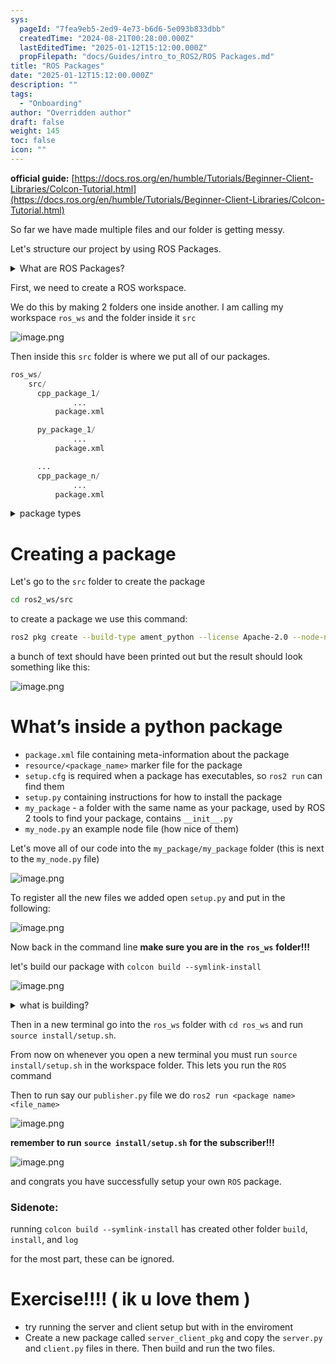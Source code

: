 ```yaml
---
sys:
  pageId: "7fea9eb5-2ed9-4e73-b6d6-5e093b833dbb"
  createdTime: "2024-08-21T00:28:00.000Z"
  lastEditedTime: "2025-01-12T15:12:00.000Z"
  propFilepath: "docs/Guides/intro_to_ROS2/ROS Packages.md"
title: "ROS Packages"
date: "2025-01-12T15:12:00.000Z"
description: ""
tags:
  - "Onboarding"
author: "Overridden author"
draft: false
weight: 145
toc: false
icon: ""
---
```


**official guide:** [https://docs.ros.org/en/humble/Tutorials/Beginner-Client-Libraries/Colcon-Tutorial.html](https://docs.ros.org/en/humble/Tutorials/Beginner-Client-Libraries/Colcon-Tutorial.html)

So far we have made multiple files and our folder is getting messy.

Let's structure our project by using ROS Packages.

<details>

<summary>What are ROS Packages?</summary>

ROS Packages are, as the name implies, packages of code that are highly sharable between ROS developers.

They consist of a folder, `package.xml` file, and source code

```python
      cpp_package_1/
		      ... imagine much code files here ..
          package.xml
```

</details>

First, we need to create a ROS workspace.

We do this by making 2 folders one inside another. I am calling my workspace `ros_ws` and the folder inside it `src`

![image.png](https://prod-files-secure.s3.us-west-2.amazonaws.com/d518164a-d88e-44d1-a4ee-3adb3bd8bce0/70706947-fd18-4537-a67b-e12946812d31/image.png?X-Amz-Algorithm=AWS4-HMAC-SHA256&X-Amz-Content-Sha256=UNSIGNED-PAYLOAD&X-Amz-Credential=ASIAZI2LB4664XYW4ARY%2F20250206%2Fus-west-2%2Fs3%2Faws4_request&X-Amz-Date=20250206T230805Z&X-Amz-Expires=3600&X-Amz-Security-Token=IQoJb3JpZ2luX2VjEE8aCXVzLXdlc3QtMiJGMEQCIAfF174EOFU9211SssMj6vea9Ol3juvqtQFKT2repIjrAiA%2Fd275pEHTIHMWL%2FdapOViqdFqje6TDjig1k%2BZ8Qh%2F3ir%2FAwhoEAAaDDYzNzQyMzE4MzgwNSIMQnu73Etw%2BEcYXPjdKtwDFpZrxabTD%2FQ%2FryfMJ1bhkRYmXSekipC%2FkdK2vBdNQ3v8uF5YELSEWc0xKSaMdQCg6XVsnvPNACQPYsn%2FKK1YySlkFgY2kdU4s9qlbiE4cRdH%2B9R2%2B5FmEvtIEt9WHJDJ1po20YWFTP%2Fm0Vst9d8BrwAMVfIn%2BnHBfU9Ft00VzvPkHL559GKk9NlFXfVFO5mvPrVvvvt330rzQJ4%2B%2B1AFglcVRXrAIwSm1C1XvHBmtDfnddvu%2BhCBVStpAwBUDAVrC9N77%2B3gdMiXDX%2B8Trg3mcq2bLOjRiEwIivKfUpabag0%2BOKOxrVWvcl%2BqDK%2Fc%2BAPxDjX2uaIrn0m6NqGusJgwISh8%2FjJHPxT0sf230Frcbf5jk1f8jw0OT7FiXKyalxtHxjfKyVSHs5Ci4mGDD%2BX4AX%2Bfqbl%2Ba8tjO8Nt28v5A3jWD57rDv%2FOJJ6TzDvdVfQFFTPwU%2FAs4diBhNbY1Gyc0CkoKSb28DmOaZd6h80tJCus%2FZgeXQVfAPSpufG%2B6FAkNeoRTOHZ1W88OBYohB89IzznOuOWKviDiYhiP1kc1BNri%2ByB5udX7LcbjQ5h380j4wOaabHRPLrUmzDabqmytzpAAayevIsi%2Btn7pXlGVfh4NPamyQyWM6%2F8Gcwwf6UvQY6pgFiJ7qkt2qMTY6Q73p1fR3JdSKqxt7nPJbJJi3qdtKBkJLvMyEld3ensHdy6Yov2ojYyZNOX4GrqQ%2BNaqvn6Yu%2F9OXcXajBnRba1ai0w3j8ia8w7HWg1e5LZE6Bvcij77Y3rzIwIUIMUVL5FTB99613yBUann99OLP%2FzbTPizQ4os1EWcu725GO3ZOco2NzwMBCWQkW6iKAQeD9f7syb1cu125oN6ZU&X-Amz-Signature=c015032770fc72414f3be2d70c95ed84f70c1f332a3ee1b29b1b01743beccd6e&X-Amz-SignedHeaders=host&x-id=GetObject)

Then inside this `src` folder is where we put all of our packages.

```python
ros_ws/
    src/
      cpp_package_1/
		      ...
          package.xml

      py_package_1/
		      ...
          package.xml

      ...
      cpp_package_n/
		      ...
          package.xml

```

<details>

<summary>package types</summary>

packages can be either `C++` or python.

the intern file structure is different for each but for this guide we will stick to creating python packages

</details>

# Creating a package

Let's go to the `src` folder to create the package

```bash
cd ros2_ws/src
```

to create a package we use this command:

```bash
ros2 pkg create --build-type ament_python --license Apache-2.0 --node-name my_node my_package
```

a bunch of text should have been printed out but the result should look something like this:

![image.png](https://prod-files-secure.s3.us-west-2.amazonaws.com/d518164a-d88e-44d1-a4ee-3adb3bd8bce0/e6cf1e3f-8512-4a3e-b131-079f800bf3e8/image.png?X-Amz-Algorithm=AWS4-HMAC-SHA256&X-Amz-Content-Sha256=UNSIGNED-PAYLOAD&X-Amz-Credential=ASIAZI2LB4664XYW4ARY%2F20250206%2Fus-west-2%2Fs3%2Faws4_request&X-Amz-Date=20250206T230805Z&X-Amz-Expires=3600&X-Amz-Security-Token=IQoJb3JpZ2luX2VjEE8aCXVzLXdlc3QtMiJGMEQCIAfF174EOFU9211SssMj6vea9Ol3juvqtQFKT2repIjrAiA%2Fd275pEHTIHMWL%2FdapOViqdFqje6TDjig1k%2BZ8Qh%2F3ir%2FAwhoEAAaDDYzNzQyMzE4MzgwNSIMQnu73Etw%2BEcYXPjdKtwDFpZrxabTD%2FQ%2FryfMJ1bhkRYmXSekipC%2FkdK2vBdNQ3v8uF5YELSEWc0xKSaMdQCg6XVsnvPNACQPYsn%2FKK1YySlkFgY2kdU4s9qlbiE4cRdH%2B9R2%2B5FmEvtIEt9WHJDJ1po20YWFTP%2Fm0Vst9d8BrwAMVfIn%2BnHBfU9Ft00VzvPkHL559GKk9NlFXfVFO5mvPrVvvvt330rzQJ4%2B%2B1AFglcVRXrAIwSm1C1XvHBmtDfnddvu%2BhCBVStpAwBUDAVrC9N77%2B3gdMiXDX%2B8Trg3mcq2bLOjRiEwIivKfUpabag0%2BOKOxrVWvcl%2BqDK%2Fc%2BAPxDjX2uaIrn0m6NqGusJgwISh8%2FjJHPxT0sf230Frcbf5jk1f8jw0OT7FiXKyalxtHxjfKyVSHs5Ci4mGDD%2BX4AX%2Bfqbl%2Ba8tjO8Nt28v5A3jWD57rDv%2FOJJ6TzDvdVfQFFTPwU%2FAs4diBhNbY1Gyc0CkoKSb28DmOaZd6h80tJCus%2FZgeXQVfAPSpufG%2B6FAkNeoRTOHZ1W88OBYohB89IzznOuOWKviDiYhiP1kc1BNri%2ByB5udX7LcbjQ5h380j4wOaabHRPLrUmzDabqmytzpAAayevIsi%2Btn7pXlGVfh4NPamyQyWM6%2F8Gcwwf6UvQY6pgFiJ7qkt2qMTY6Q73p1fR3JdSKqxt7nPJbJJi3qdtKBkJLvMyEld3ensHdy6Yov2ojYyZNOX4GrqQ%2BNaqvn6Yu%2F9OXcXajBnRba1ai0w3j8ia8w7HWg1e5LZE6Bvcij77Y3rzIwIUIMUVL5FTB99613yBUann99OLP%2FzbTPizQ4os1EWcu725GO3ZOco2NzwMBCWQkW6iKAQeD9f7syb1cu125oN6ZU&X-Amz-Signature=fcf1ad454cd9554efec3b4133b90d3fe27f7d79b1f7d74ff14f3d80017a813b8&X-Amz-SignedHeaders=host&x-id=GetObject)

# What’s inside a python package

- `package.xml` file containing meta-information about the package
- `resource/<package_name>` marker file for the package
- `setup.cfg` is required when a package has executables, so `ros2 run` can find them
- `setup.py` containing instructions for how to install the package
- `my_package` - a folder with the same name as your package, used by ROS 2 tools to find your package, contains `__init__.py`
- `my_node.py` an example node file (how nice of them)

Let's move all of our code into the `my_package/my_package` folder (this is next to the `my_node.py` file)

![image.png](https://prod-files-secure.s3.us-west-2.amazonaws.com/d518164a-d88e-44d1-a4ee-3adb3bd8bce0/9ce58f11-0da9-4d3e-b86d-506a9685d378/image.png?X-Amz-Algorithm=AWS4-HMAC-SHA256&X-Amz-Content-Sha256=UNSIGNED-PAYLOAD&X-Amz-Credential=ASIAZI2LB4664XYW4ARY%2F20250206%2Fus-west-2%2Fs3%2Faws4_request&X-Amz-Date=20250206T230805Z&X-Amz-Expires=3600&X-Amz-Security-Token=IQoJb3JpZ2luX2VjEE8aCXVzLXdlc3QtMiJGMEQCIAfF174EOFU9211SssMj6vea9Ol3juvqtQFKT2repIjrAiA%2Fd275pEHTIHMWL%2FdapOViqdFqje6TDjig1k%2BZ8Qh%2F3ir%2FAwhoEAAaDDYzNzQyMzE4MzgwNSIMQnu73Etw%2BEcYXPjdKtwDFpZrxabTD%2FQ%2FryfMJ1bhkRYmXSekipC%2FkdK2vBdNQ3v8uF5YELSEWc0xKSaMdQCg6XVsnvPNACQPYsn%2FKK1YySlkFgY2kdU4s9qlbiE4cRdH%2B9R2%2B5FmEvtIEt9WHJDJ1po20YWFTP%2Fm0Vst9d8BrwAMVfIn%2BnHBfU9Ft00VzvPkHL559GKk9NlFXfVFO5mvPrVvvvt330rzQJ4%2B%2B1AFglcVRXrAIwSm1C1XvHBmtDfnddvu%2BhCBVStpAwBUDAVrC9N77%2B3gdMiXDX%2B8Trg3mcq2bLOjRiEwIivKfUpabag0%2BOKOxrVWvcl%2BqDK%2Fc%2BAPxDjX2uaIrn0m6NqGusJgwISh8%2FjJHPxT0sf230Frcbf5jk1f8jw0OT7FiXKyalxtHxjfKyVSHs5Ci4mGDD%2BX4AX%2Bfqbl%2Ba8tjO8Nt28v5A3jWD57rDv%2FOJJ6TzDvdVfQFFTPwU%2FAs4diBhNbY1Gyc0CkoKSb28DmOaZd6h80tJCus%2FZgeXQVfAPSpufG%2B6FAkNeoRTOHZ1W88OBYohB89IzznOuOWKviDiYhiP1kc1BNri%2ByB5udX7LcbjQ5h380j4wOaabHRPLrUmzDabqmytzpAAayevIsi%2Btn7pXlGVfh4NPamyQyWM6%2F8Gcwwf6UvQY6pgFiJ7qkt2qMTY6Q73p1fR3JdSKqxt7nPJbJJi3qdtKBkJLvMyEld3ensHdy6Yov2ojYyZNOX4GrqQ%2BNaqvn6Yu%2F9OXcXajBnRba1ai0w3j8ia8w7HWg1e5LZE6Bvcij77Y3rzIwIUIMUVL5FTB99613yBUann99OLP%2FzbTPizQ4os1EWcu725GO3ZOco2NzwMBCWQkW6iKAQeD9f7syb1cu125oN6ZU&X-Amz-Signature=dc06e36c7ee689d8b3e2a65616f35e14e9317ae10d6bcd215528ba304b81b51a&X-Amz-SignedHeaders=host&x-id=GetObject)

To register all the new files we added open `setup.py` and put in the following:

![image.png](https://prod-files-secure.s3.us-west-2.amazonaws.com/d518164a-d88e-44d1-a4ee-3adb3bd8bce0/1cd7c262-4cae-4496-9d75-c178537d24a2/image.png?X-Amz-Algorithm=AWS4-HMAC-SHA256&X-Amz-Content-Sha256=UNSIGNED-PAYLOAD&X-Amz-Credential=ASIAZI2LB4664XYW4ARY%2F20250206%2Fus-west-2%2Fs3%2Faws4_request&X-Amz-Date=20250206T230805Z&X-Amz-Expires=3600&X-Amz-Security-Token=IQoJb3JpZ2luX2VjEE8aCXVzLXdlc3QtMiJGMEQCIAfF174EOFU9211SssMj6vea9Ol3juvqtQFKT2repIjrAiA%2Fd275pEHTIHMWL%2FdapOViqdFqje6TDjig1k%2BZ8Qh%2F3ir%2FAwhoEAAaDDYzNzQyMzE4MzgwNSIMQnu73Etw%2BEcYXPjdKtwDFpZrxabTD%2FQ%2FryfMJ1bhkRYmXSekipC%2FkdK2vBdNQ3v8uF5YELSEWc0xKSaMdQCg6XVsnvPNACQPYsn%2FKK1YySlkFgY2kdU4s9qlbiE4cRdH%2B9R2%2B5FmEvtIEt9WHJDJ1po20YWFTP%2Fm0Vst9d8BrwAMVfIn%2BnHBfU9Ft00VzvPkHL559GKk9NlFXfVFO5mvPrVvvvt330rzQJ4%2B%2B1AFglcVRXrAIwSm1C1XvHBmtDfnddvu%2BhCBVStpAwBUDAVrC9N77%2B3gdMiXDX%2B8Trg3mcq2bLOjRiEwIivKfUpabag0%2BOKOxrVWvcl%2BqDK%2Fc%2BAPxDjX2uaIrn0m6NqGusJgwISh8%2FjJHPxT0sf230Frcbf5jk1f8jw0OT7FiXKyalxtHxjfKyVSHs5Ci4mGDD%2BX4AX%2Bfqbl%2Ba8tjO8Nt28v5A3jWD57rDv%2FOJJ6TzDvdVfQFFTPwU%2FAs4diBhNbY1Gyc0CkoKSb28DmOaZd6h80tJCus%2FZgeXQVfAPSpufG%2B6FAkNeoRTOHZ1W88OBYohB89IzznOuOWKviDiYhiP1kc1BNri%2ByB5udX7LcbjQ5h380j4wOaabHRPLrUmzDabqmytzpAAayevIsi%2Btn7pXlGVfh4NPamyQyWM6%2F8Gcwwf6UvQY6pgFiJ7qkt2qMTY6Q73p1fR3JdSKqxt7nPJbJJi3qdtKBkJLvMyEld3ensHdy6Yov2ojYyZNOX4GrqQ%2BNaqvn6Yu%2F9OXcXajBnRba1ai0w3j8ia8w7HWg1e5LZE6Bvcij77Y3rzIwIUIMUVL5FTB99613yBUann99OLP%2FzbTPizQ4os1EWcu725GO3ZOco2NzwMBCWQkW6iKAQeD9f7syb1cu125oN6ZU&X-Amz-Signature=6f220610b074152a7c4edc7576559531f3509659ca6bfa87bd526b602439415b&X-Amz-SignedHeaders=host&x-id=GetObject)

Now back in the command line **make sure you are in the** **`ros_ws`** **folder!!!**

let's build our package with `colcon build --symlink-install`

![image.png](https://prod-files-secure.s3.us-west-2.amazonaws.com/d518164a-d88e-44d1-a4ee-3adb3bd8bce0/2f2a0d27-b173-48fd-b189-5f5c0ce65619/image.png?X-Amz-Algorithm=AWS4-HMAC-SHA256&X-Amz-Content-Sha256=UNSIGNED-PAYLOAD&X-Amz-Credential=ASIAZI2LB4664XYW4ARY%2F20250206%2Fus-west-2%2Fs3%2Faws4_request&X-Amz-Date=20250206T230805Z&X-Amz-Expires=3600&X-Amz-Security-Token=IQoJb3JpZ2luX2VjEE8aCXVzLXdlc3QtMiJGMEQCIAfF174EOFU9211SssMj6vea9Ol3juvqtQFKT2repIjrAiA%2Fd275pEHTIHMWL%2FdapOViqdFqje6TDjig1k%2BZ8Qh%2F3ir%2FAwhoEAAaDDYzNzQyMzE4MzgwNSIMQnu73Etw%2BEcYXPjdKtwDFpZrxabTD%2FQ%2FryfMJ1bhkRYmXSekipC%2FkdK2vBdNQ3v8uF5YELSEWc0xKSaMdQCg6XVsnvPNACQPYsn%2FKK1YySlkFgY2kdU4s9qlbiE4cRdH%2B9R2%2B5FmEvtIEt9WHJDJ1po20YWFTP%2Fm0Vst9d8BrwAMVfIn%2BnHBfU9Ft00VzvPkHL559GKk9NlFXfVFO5mvPrVvvvt330rzQJ4%2B%2B1AFglcVRXrAIwSm1C1XvHBmtDfnddvu%2BhCBVStpAwBUDAVrC9N77%2B3gdMiXDX%2B8Trg3mcq2bLOjRiEwIivKfUpabag0%2BOKOxrVWvcl%2BqDK%2Fc%2BAPxDjX2uaIrn0m6NqGusJgwISh8%2FjJHPxT0sf230Frcbf5jk1f8jw0OT7FiXKyalxtHxjfKyVSHs5Ci4mGDD%2BX4AX%2Bfqbl%2Ba8tjO8Nt28v5A3jWD57rDv%2FOJJ6TzDvdVfQFFTPwU%2FAs4diBhNbY1Gyc0CkoKSb28DmOaZd6h80tJCus%2FZgeXQVfAPSpufG%2B6FAkNeoRTOHZ1W88OBYohB89IzznOuOWKviDiYhiP1kc1BNri%2ByB5udX7LcbjQ5h380j4wOaabHRPLrUmzDabqmytzpAAayevIsi%2Btn7pXlGVfh4NPamyQyWM6%2F8Gcwwf6UvQY6pgFiJ7qkt2qMTY6Q73p1fR3JdSKqxt7nPJbJJi3qdtKBkJLvMyEld3ensHdy6Yov2ojYyZNOX4GrqQ%2BNaqvn6Yu%2F9OXcXajBnRba1ai0w3j8ia8w7HWg1e5LZE6Bvcij77Y3rzIwIUIMUVL5FTB99613yBUann99OLP%2FzbTPizQ4os1EWcu725GO3ZOco2NzwMBCWQkW6iKAQeD9f7syb1cu125oN6ZU&X-Amz-Signature=378be4bcf0b8261c0dde17326634a3df16d917b5a67a69345b06b45f689627b1&X-Amz-SignedHeaders=host&x-id=GetObject)

<details>

<summary>what is building?</summary>

if you are a CS major at Rose-Hulman you will learn the answer to this in CSSE132

but TLDR; is it combines all the code files into one program that can be run easily 

</details>

Then in a new terminal go into the `ros_ws` folder with `cd ros_ws` and run `source install/setup.sh`. 

From now on whenever you open a new terminal you must run `source install/setup.sh` in the workspace folder. This lets you run the `ROS` command

Then to run say our `publisher.py` file we do `ros2 run <package name> <file_name>`

![image.png](https://prod-files-secure.s3.us-west-2.amazonaws.com/d518164a-d88e-44d1-a4ee-3adb3bd8bce0/4f4b1219-3a44-4632-aa0a-ce3471699f59/image.png?X-Amz-Algorithm=AWS4-HMAC-SHA256&X-Amz-Content-Sha256=UNSIGNED-PAYLOAD&X-Amz-Credential=ASIAZI2LB4664XYW4ARY%2F20250206%2Fus-west-2%2Fs3%2Faws4_request&X-Amz-Date=20250206T230805Z&X-Amz-Expires=3600&X-Amz-Security-Token=IQoJb3JpZ2luX2VjEE8aCXVzLXdlc3QtMiJGMEQCIAfF174EOFU9211SssMj6vea9Ol3juvqtQFKT2repIjrAiA%2Fd275pEHTIHMWL%2FdapOViqdFqje6TDjig1k%2BZ8Qh%2F3ir%2FAwhoEAAaDDYzNzQyMzE4MzgwNSIMQnu73Etw%2BEcYXPjdKtwDFpZrxabTD%2FQ%2FryfMJ1bhkRYmXSekipC%2FkdK2vBdNQ3v8uF5YELSEWc0xKSaMdQCg6XVsnvPNACQPYsn%2FKK1YySlkFgY2kdU4s9qlbiE4cRdH%2B9R2%2B5FmEvtIEt9WHJDJ1po20YWFTP%2Fm0Vst9d8BrwAMVfIn%2BnHBfU9Ft00VzvPkHL559GKk9NlFXfVFO5mvPrVvvvt330rzQJ4%2B%2B1AFglcVRXrAIwSm1C1XvHBmtDfnddvu%2BhCBVStpAwBUDAVrC9N77%2B3gdMiXDX%2B8Trg3mcq2bLOjRiEwIivKfUpabag0%2BOKOxrVWvcl%2BqDK%2Fc%2BAPxDjX2uaIrn0m6NqGusJgwISh8%2FjJHPxT0sf230Frcbf5jk1f8jw0OT7FiXKyalxtHxjfKyVSHs5Ci4mGDD%2BX4AX%2Bfqbl%2Ba8tjO8Nt28v5A3jWD57rDv%2FOJJ6TzDvdVfQFFTPwU%2FAs4diBhNbY1Gyc0CkoKSb28DmOaZd6h80tJCus%2FZgeXQVfAPSpufG%2B6FAkNeoRTOHZ1W88OBYohB89IzznOuOWKviDiYhiP1kc1BNri%2ByB5udX7LcbjQ5h380j4wOaabHRPLrUmzDabqmytzpAAayevIsi%2Btn7pXlGVfh4NPamyQyWM6%2F8Gcwwf6UvQY6pgFiJ7qkt2qMTY6Q73p1fR3JdSKqxt7nPJbJJi3qdtKBkJLvMyEld3ensHdy6Yov2ojYyZNOX4GrqQ%2BNaqvn6Yu%2F9OXcXajBnRba1ai0w3j8ia8w7HWg1e5LZE6Bvcij77Y3rzIwIUIMUVL5FTB99613yBUann99OLP%2FzbTPizQ4os1EWcu725GO3ZOco2NzwMBCWQkW6iKAQeD9f7syb1cu125oN6ZU&X-Amz-Signature=8df4e6510247e779968be05e817251f835a2c1e31b6d7f02cd3d4dfd9a68c073&X-Amz-SignedHeaders=host&x-id=GetObject)

**remember to run** **`source install/setup.sh`** **for the subscriber!!!**

![image.png](https://prod-files-secure.s3.us-west-2.amazonaws.com/d518164a-d88e-44d1-a4ee-3adb3bd8bce0/02121119-dad4-49ec-8356-c956108b4243/image.png?X-Amz-Algorithm=AWS4-HMAC-SHA256&X-Amz-Content-Sha256=UNSIGNED-PAYLOAD&X-Amz-Credential=ASIAZI2LB4664XYW4ARY%2F20250206%2Fus-west-2%2Fs3%2Faws4_request&X-Amz-Date=20250206T230805Z&X-Amz-Expires=3600&X-Amz-Security-Token=IQoJb3JpZ2luX2VjEE8aCXVzLXdlc3QtMiJGMEQCIAfF174EOFU9211SssMj6vea9Ol3juvqtQFKT2repIjrAiA%2Fd275pEHTIHMWL%2FdapOViqdFqje6TDjig1k%2BZ8Qh%2F3ir%2FAwhoEAAaDDYzNzQyMzE4MzgwNSIMQnu73Etw%2BEcYXPjdKtwDFpZrxabTD%2FQ%2FryfMJ1bhkRYmXSekipC%2FkdK2vBdNQ3v8uF5YELSEWc0xKSaMdQCg6XVsnvPNACQPYsn%2FKK1YySlkFgY2kdU4s9qlbiE4cRdH%2B9R2%2B5FmEvtIEt9WHJDJ1po20YWFTP%2Fm0Vst9d8BrwAMVfIn%2BnHBfU9Ft00VzvPkHL559GKk9NlFXfVFO5mvPrVvvvt330rzQJ4%2B%2B1AFglcVRXrAIwSm1C1XvHBmtDfnddvu%2BhCBVStpAwBUDAVrC9N77%2B3gdMiXDX%2B8Trg3mcq2bLOjRiEwIivKfUpabag0%2BOKOxrVWvcl%2BqDK%2Fc%2BAPxDjX2uaIrn0m6NqGusJgwISh8%2FjJHPxT0sf230Frcbf5jk1f8jw0OT7FiXKyalxtHxjfKyVSHs5Ci4mGDD%2BX4AX%2Bfqbl%2Ba8tjO8Nt28v5A3jWD57rDv%2FOJJ6TzDvdVfQFFTPwU%2FAs4diBhNbY1Gyc0CkoKSb28DmOaZd6h80tJCus%2FZgeXQVfAPSpufG%2B6FAkNeoRTOHZ1W88OBYohB89IzznOuOWKviDiYhiP1kc1BNri%2ByB5udX7LcbjQ5h380j4wOaabHRPLrUmzDabqmytzpAAayevIsi%2Btn7pXlGVfh4NPamyQyWM6%2F8Gcwwf6UvQY6pgFiJ7qkt2qMTY6Q73p1fR3JdSKqxt7nPJbJJi3qdtKBkJLvMyEld3ensHdy6Yov2ojYyZNOX4GrqQ%2BNaqvn6Yu%2F9OXcXajBnRba1ai0w3j8ia8w7HWg1e5LZE6Bvcij77Y3rzIwIUIMUVL5FTB99613yBUann99OLP%2FzbTPizQ4os1EWcu725GO3ZOco2NzwMBCWQkW6iKAQeD9f7syb1cu125oN6ZU&X-Amz-Signature=736bf5839643b44aa624c5cc59fcfad06726998a69ae492fb1398a08ffd47510&X-Amz-SignedHeaders=host&x-id=GetObject)

and congrats you have successfully setup your own `ROS` package.

### Sidenote:

running `colcon build --symlink-install` has created other folder `build`, `install`, and `log`

for the most part, these can be ignored.

# Exercise!!!! ( ik u love them )

- try running the server and client setup but with in the enviroment
- Create a new package called `server_client_pkg` and copy the `server.py` and `client.py` files in there. Then build and run the two files.
